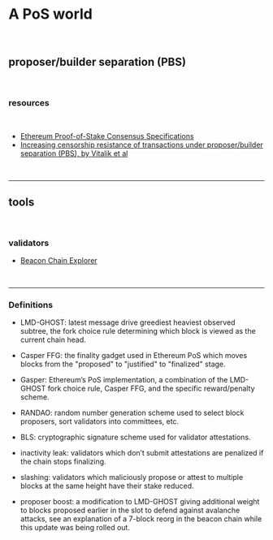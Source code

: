 # A PoS world

<br>


## proposer/builder separation (PBS)

<br>


### resources

<br>

* [Ethereum Proof-of-Stake Consensus Specifications](https://github.com/ethereum/consensus-specs/tree/dev/specs)
* [Increasing censorship resistance of transactions under proposer/builder separation (PBS), by Vitalik et al](https://notes.ethereum.org/@vbuterin/pbs_censorship_resistance)


<br>

---

## tools 

<br>


### validators

* [Beacon Chain Explorer](https://prater.beaconcha.in/)


<br>

---


### Definitions


* LMD-GHOST: latest message drive greediest heaviest observed subtree, the fork choice rule determining which block is viewed as the current chain head.

* Casper FFG: the finality gadget used in Ethereum PoS which moves blocks from the "proposed" to "justified" to "finalized" stage.

* Gasper: Ethereum’s PoS implementation, a combination of the LMD-GHOST fork choice rule, Casper FFG, and the specific reward/penalty scheme.

* RANDAO: random number generation scheme used to select block proposers, sort validators into committees, etc.

* BLS: cryptographic signature scheme used for validator attestations.

* inactivity leak: validators which don’t submit attestations are penalized if the chain stops finalizing.

* slashing: validators which maliciously propose or attest to multiple blocks at the same height have their stake reduced.

* proposer boost: a modification to LMD-GHOST giving additional weight to blocks proposed earlier in the slot to defend against avalanche attacks, see an explanation of a 7-block reorg in the beacon chain while this update was being rolled out.


